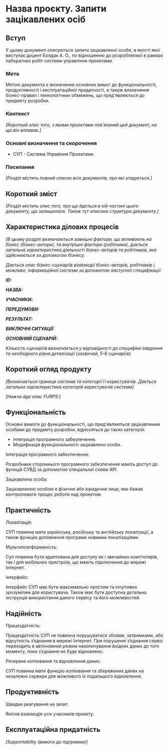 # Назва проєкту. Запити зацікавлених осіб

## Вступ

У цьому документі описуються запити зацікавленої особи, в якості якої виступає доцент Болдак А. О., по відношенню до розробляємої в рамках лаборатних робіт системи управління проектами.

### Мета 

Метою документа є визначення основних вимог до функціональності, продуктивності і експлуатаційної придатності, а також визначення бізнес-правил і технологічних обмежень, що пред'являються до предмету розробки.

### Контекст

*[Короткий опис того, з якими проектами пов'язаний цей документ, на що він впливає.]*


### Основні визначення та скорочення

* СУП - Система Управіння Проектами


### Посилання

*[Розділ містить повний список всіх документів, про які згадується.]*


## Короткий зміст

*[Розділ містить опис того, про що йдеться в еій частині цього документу, що залишилася. 
Також тут описана структура документу.]*

## Характеристика ділових процесів

*[В цьому розділі визначаються зовнішні фактори, що впливають на бізнес (бізнес-актори), 
та внутрішні фактори (робітники), дається загальна характеристика діяльності бізнес-акторів 
та робітників, яка здійснюється за допомогою бізнесу.*

*Дається опис бізнес-сценаріїв взаємодії бізнес-акторів, робітників і, можливо, інформаційної системи за допомогою наступної
специфікації:*

   
***ID:***
    
***НАЗВА:***
    
***УЧАСНИКИ:***

***ПЕРЕДУМОВИ:***

***РЕЗУЛЬТАТ:***

***ВИКЛЮЧНІ СИТУАЦІЇ:***

***ОСНОВНИЙ СЦЕНАРІЙ:***

*Кількість сценаріїв визначається у відповідності до специфіки завдання та необхідного 
рівня деталізації (зазвичай, 5-6 сценаріїв).*

## Короткий огляд продукту

*[Визначається границя системи та категорії її користувачів. Дається загальна характеристика категорій користувачів
системи]*

*[Нижче йде опис FURPS:]*


## Функціональність

Основні вимоги до функціональності, що пред'являються зацікавленим особами до предмету розробки, відносяться до таких категорій:

* Інтеграція програмного забезпечення.
* Модифікація функціональності зацікавлено особи.

Інтеграція програмного забеспечення:

Розробники стороннього програмного забезпечення мають доступ до функцій СУВД за допомогою спеціальної схеми API.

Зацікавлена особа:

Зацікавленою особою є фізичне або юридичне лице, яке бажає контролювати процес роботи над проектом.


## Практичність

Локалізація:

СУП повинна мати українську, російську та англійську локалізації, а також функцію доповнення програми новимии локалізаціями.

Мультиплатформеність:

Суп повинна бути адаптована для доступу як і звичайних комп’ютерів, так і для мобільних пристроїв, що мають підключення до мережі Інтернет.

Інтерфейс:

Інтерфейс СУП має бути максимально простим та інтуїтивно зрозумілим для користувача. Також має бути доступна детальна інструкція використання даного сервісу та його можливостей.

## Надійність

Працездатність:

Працездатність СУП не повинна порушуватися збоями, затримками, або відсутність з’єднання в мережі Інтернет. При порушенні з’єднання сервіс переходить в автономний режим накопичування вхідних даних до того моменту, поки з’єднання не буде відновлено.

Резервне копіювання та відновлення даних:

СУП повинна мати функцію копіювання та збережених даних на незалежні сервери для можливого їх подальшого відновлення.

## Продуктивність

Швидке реагування на запит.

Якісна взаємодія усіх учасників проекту.

## Експлуатаційна придатність

*[Supportability (вимоги до підтримки)]*
